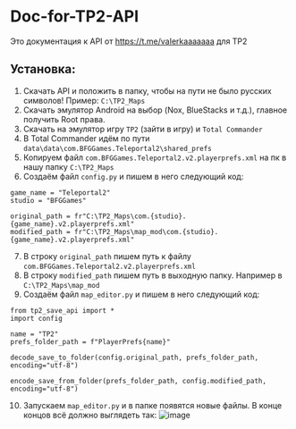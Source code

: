 # Doc-for-TP2-API
Это документация к API от https://t.me/vaIerkaaaaaaa для TP2

## Установка:
1. Скачать API и положить в папку, чтобы на пути не было русских символов! Пример: `C:\TP2_Maps`
2. Скачать эмулятор Android на выбор (Nox, BlueStacks и т.д.), главное получить Root права.
3. Скачать на эмулятор игру `TP2` (зайти в игру) и `Total Commander`
4. В Total Commander идём по пути `data\data\com.BFGGames.Teleportal2\shared_prefs`
5. Копируем файл `com.BFGGames.Teleportal2.v2.playerprefs.xml` на пк в нашу папку `C:\TP2_Maps`
6. Создаём файл `config.py` и пишем в него следующий код:
```
game_name = "Teleportal2"
studio = "BFGGames"

original_path = fr"C:\TP2_Maps\com.{studio}.{game_name}.v2.playerprefs.xml"
modified_path = fr"C:\TP2_Maps\map_mod\com.{studio}.{game_name}.v2.playerprefs.xml"
```
7. В строку `original_path` пишем путь к файлу `com.BFGGames.Teleportal2.v2.playerprefs.xml`
8. В строку `modified_path` пишем путь в выходную папку. Например в `C:\TP2_Maps\map_mod`
9. Создаём файл `map_editor.py` и пишем в него следующий код:
```
from tp2_save_api import *
import config

name = "TP2"
prefs_folder_path = f"PlayerPrefs{name}"

decode_save_to_folder(config.original_path, prefs_folder_path, encoding="utf-8")

encode_save_from_folder(prefs_folder_path, config.modified_path, encoding="utf-8")
```
10. Запускаем `map_editor.py` и в папке появятся новые файлы. В конце концов всё должно выглядеть так:
![image](https://github.com/Lolip-p/Doc-for-TP2-API/assets/95537683/84c61fc5-f30a-41e9-9b15-0729cfa58f3d)
